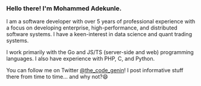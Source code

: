 ### Hello there! I'm Mohammed Adekunle.

I am a software developer with over 5 years of professional experience with a focus on developing enterprise, high-performance, and distributed software systems. I have a keen-interest in data science and quant trading systems.

I work primarily with the Go and JS/TS (server-side and web) programming languages. I also have experience with PHP, C, and Python.

You can follow me on Twitter [@the_code_genin](https://twitter.com/the_code_genin)! I post informative stuff there from time to time... and why not?😄
